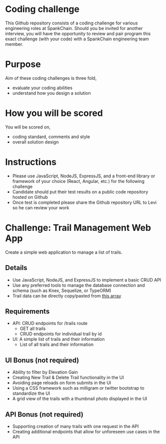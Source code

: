 # Coding challenge
This Github repository consists of a coding challenge for various engineering roles at SpankChain. Should you be invited for another interview, you will have the opportunity to review and pair program this exact challenge (with your code) with a SpankChain engineering team member. 

# Purpose
Aim of these coding challenges is three fold,

- evaluate your coding abilities
- understand how you design a solution

# How you will be scored
You will be scored on,

- coding standard, comments and style
- overall solution design

# Instructions

- Please use JavaScript, NodeJS, ExpressJS, and a front-end library or framework of your choice (React, Angular, etc.) for the following challenge
- Candidate should put their test results on a public code repository hosted on Github
- Once test is completed please share the Github repository URL to Levi so he can review your work

# Challenge: Trail Management Web App

Create a simple web application to manage a list of trails.

## Details

- Use JavaScript, NodeJS, and ExpressJS to implement a basic CRUD API
- Use any preferred tools to manage the database connection and schema (such as Knex, Sequelize, or TypeORM)
- Trail data can be directly copy/pasted from [this array](https://gist.githubusercontent.com/pdubs/6df6ad3b3bb5640875fab5234dacdb30/raw/17ced06db226b9486dca46f18c8fe94f41887000/response.js)

## Requirements

- API: CRUD endpoints for /trails route 
  - GET all trails
  - CRUD endpoints for individual trail by id
- UI: A simple list of trails and their information
  - List of all trails and their information

## UI Bonus (not required)

- Ability to filter by Elevation Gain 
- Creating New Trail & Delete Trail functionality in the UI
- Avoiding page reloads on form submits in the UI
- Using a CSS framework such as milligram or twitter bootstrap to standardize the UI
- A grid view of the trails with a thumbnail photo displayed in the UI

## API Bonus (not required)

- Supporting creation of many trails with one request in the API
- Creating additional endpoints that allow for unforeseen use cases in the API
